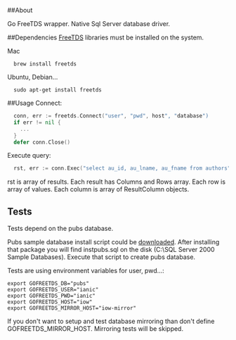##About

Go FreeTDS wrapper. Native Sql Server database driver.

##Dependencies
[FreeTDS](http://freetds.schemamania.org/) libraries must be installed on the system.

Mac
```shell
  brew install freetds
```
Ubuntu, Debian...
```shell
  sudo apt-get install freetds
```

##Usage
Connect:
```go
  conn, err := freetds.Connect("user", "pwd", host", "database")
  if err != nil {
    ...
  }
  defer conn.Close()
```
Execute query:
```go
  rst, err := conn.Exec("select au_id, au_lname, au_fname from authors")
```
rst is array of results.
Each result has Columns and Rows array.
Each row is array of values. Each column is array of ResultColumn objects.

## Tests
Tests depend on the pubs database.

Pubs sample database install script could be [downloaded](http://www.microsoft.com/en-us/download/details.aspx?id=23654).
After installing that package you will find
instpubs.sql on the disk (C:\SQL Server 2000 Sample
Databases). Execute that script to create pubs database.

Tests are using environment variables for user, pwd...:

```shell
export GOFREETDS_DB="pubs"
export GOFREETDS_USER="ianic"
export GOFREETDS_PWD="ianic"
export GOFREETDS_HOST="iow"
export GOFREETDS_MIRROR_HOST="iow-mirror"
```
If you don't want to setup and test database mirroring than don't define GOFREETDS_MIRROR_HOST. Mirroring tests will be skipped.
